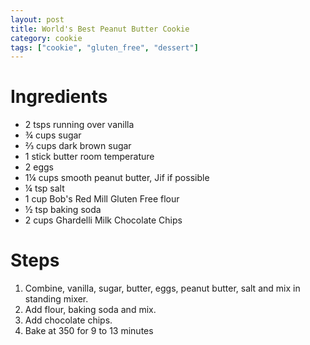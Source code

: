 ```yaml
---
layout: post
title: World's Best Peanut Butter Cookie
category: cookie
tags: ["cookie", "gluten_free", "dessert"]
---
```


# Ingredients

* 2	tsps running over vanilla
* ¾	cups sugar
* ⅔	cups dark brown sugar
* 1	stick butter room temperature
* 2	eggs
* 1¼	cups smooth peanut butter, Jif if possible
* ¼	tsp salt
* 1	cup Bob's Red Mill Gluten Free flour
* ½	tsp baking soda
* 2	cups Ghardelli Milk Chocolate Chips

# Steps

1.  Combine, vanilla, sugar, butter, eggs, peanut butter, salt and mix in standing mixer.
2.  Add flour, baking soda and mix.
3.  Add chocolate chips.
4.  Bake at 350 for 9 to 13 minutes
